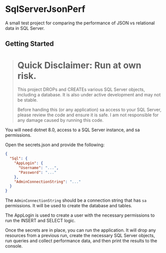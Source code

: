 # SqlServerJsonPerf

A small test project for comparing the performance of JSON vs relational data in SQL Server.

## Getting Started

> # Quick Disclaimer: Run at own risk.
> 
> This project DROPs and CREATEs various SQL Server objects, including a database.  It is also under active development and may not be stable.
> 
> Before handing this (or any application) sa access to your SQL Server, please review the code and ensure it is safe.  I am not responsible for any damage caused by running this code.

You will need dotnet 8.0, access to a SQL Server instance, and sa permissions.

Open the secrets.json and provide the following:

```json
{
  "Sql": {
    "AppLogin": {
      "Username": "...",
      "Password": "..."
    },
    "AdminConnectionString": "..."
  }
}
```

The `AdminConnectionString` should be a connection string that has `sa` permissions.  It will be used to create the database and tables.

The AppLogin is used to create a user with the necessary permissions to run the INSERT and SELECT logic.

Once the secrets are in place, you can run the application.  It will drop any resources from a previous run, create the necessary SQL Server objects, run queries and collect performance data, and then print the results to the console.